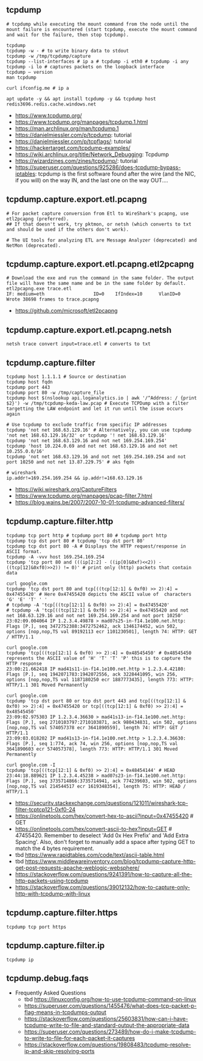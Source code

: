 ## tcpdump

```
# tcpdump while executing the mount command from the node until the mount failure is encountered (start tcpdump, execute the mount command and wait for the failure, then stop tcpdump).

tcpdump
tcpdump -w - # to write binary data to stdout
tcpdump -w /tmp/tcpdump/capture
tcpdump --list-interfaces # ip a # tcpdump -i eth0 # tcpdump -i any
tcpdump -i lo # captures packets on the loopback interface
tcpdump – version
man tcpdump

curl ifconfig.me # ip a

apt update -y && apt install tcpdump -y && tcpdump host redis3696.redis.cache.windows.net
```

- https://www.tcpdump.org/
- https://www.tcpdump.org/manpages/tcpdump.1.html
- https://man.archlinux.org/man/tcpdump.1
- https://danielmiessler.com/p/tcpdump: tutorial
- https://danielmiessler.com/p/tcpflags/: tutorial
- https://hackertarget.com/tcpdump-examples/
- https://wiki.archlinux.org/title/Network_Debugging: Tcpdump
- https://wizardzines.com/zines/tcpdump/: tutorial
- https://superuser.com/questions/925286/does-tcpdump-bypass-iptables: tcpdump is the first software found after the wire (and the NIC, if you will) on the way IN, and the last one on the way OUT....

## tcpdump.capture.export.etl.pcapng

```
# For packet capture conversion from Etl to WireShark's pcapng, use etl2pcapng (preferred). 
## If that doesn't work, try pktmon, or netsh (which converts to txt and should be used if the others don't work).

# The UI tools for analyzing ETL are Message Analyzer (deprecated) and NetMon (deprecated).
```

## tcpdump.capture.export.etl.pcapng.etl2pcapng

```
# Download the exe and run the command in the same folder. The output file will have the same name and be in the same folder by default.
etl2pcapng.exe trace.etl
IF: medium=eth                  ID=0    IfIndex=10      VlanID=0
Wrote 38698 frames to trace.pcapng
```

- https://github.com/microsoft/etl2pcapng

## tcpdump.capture.export.etl.pcapng.netsh

```
netsh trace convert input=trace.etl # converts to txt
```

## tcpdump.capture.filter

```
tcpdump host 1.1.1.1 # Source or destination
tcpdump host fqdn
tcpdump port 443
tcpdump port 80 -w /tmp/capture_file
tcpdump host $(nslookup api.loganalytics.io | awk '/^Address: / {print $2}') -w /tmp/tcpdump-keda-law.pcap # Execute TCPDump with a filter targetting the LAW endpoint and let it run until the issue occurs again

# Use tcpdump to exclude traffic from specific IP addresses
tcpdump 'not net 168.63.129.16' # Alternatively, you can use tcpdump 'not net 168.63.129.16/32' or tcpdump '! net 168.63.129.16'
tcpdump 'not net 168.63.129.16 and not net 169.254.169.254'
tcpdump 'host 10.224.0.69 and not net 168.63.129.16 and not net 10.255.0.0/16'
tcpdump 'not net 168.63.129.16 and not net 169.254.169.254 and not port 10250 and not net 13.87.229.75' # aks fqdn

# wireshark
ip.addr!=169.254.169.254 && ip.addr!=168.63.129.16
```

- https://wiki.wireshark.org/CaptureFilters
- https://www.tcpdump.org/manpages/pcap-filter.7.html
- https://blog.wains.be/2007/2007-10-01-tcpdump-advanced-filters/

## tcpdump.capture.filter.http

```
tcpdump tcp port http # tcpdump port 80 # tcpdump port http
tcpdump tcp dst port 80 # tcpdump 'tcp dst port 80'
tcpdump tcp dst port 80 -A # Displays the HTTP request/response in ASCII format.
tcpdump -A -vvv host 169.254.169.254
tcpdump 'tcp port 80 and (((ip[2:2] - ((ip[0]&0xf)<<2)) - ((tcp[12]&0xf0)>>2)) != 0)' # print only (http) packets that contain data
```

```
curl google.com
tcpdump 'tcp dst port 80 and tcp[((tcp[12:1] & 0xf0) >> 2):4] = 0x47455420' # Here 0x47455420 depicts the ASCII value of  characters  'G' 'E' 'T' ' '
# tcpdump -A 'tcp[((tcp[12:1] & 0xf0) >> 2):4] = 0x47455420'
# tcpdump -A 'tcp[((tcp[12:1] & 0xf0) >> 2):4] = 0x47455420 and not net 168.63.129.16 and not net 169.254.169.254 and not port 10250'
23:02:09.004064 IP 1.2.3.4.49878 > mad07s25-in-f14.1e100.net.http: Flags [P.], seq 3472752388:3472752462, ack 1346174452, win 502, options [nop,nop,TS val 89192113 ecr 1101230501], length 74: HTTP: GET / HTTP/1.1

curl google.com
tcpdump 'tcp[((tcp[12:1] & 0xf0) >> 2):4] = 0x48545450' # 0x48545450 represents the ASCII value of 'H' 'T' 'T' 'P' this is to capture the HTTP response
23:00:21.662418 IP mad41s11-in-f14.1e100.net.http > 1.2.3.4.42180: Flags [P.], seq 1942071783:1942072556, ack 3228441095, win 256, options [nop,nop,TS val 1187180250 ecr 1887773435], length 773: HTTP: HTTP/1.1 301 Moved Permanently

curl google.com
tcpdump 'tcp dst port 80 or tcp dst port 443 and tcp[((tcp[12:1] & 0xf0) >> 2):4] = 0x47455420 or tcp[((tcp[12:1] & 0xf0) >> 2):4] = 0x48545450'
23:09:02.975303 IP 1.2.3.4.36630 > mad41s13-in-f14.1e100.net.http: Flags [P.], seq 2710103797:2710103871, ack 980434831, win 502, options [nop,nop,TS val 574057378 ecr 3641890559], length 74: HTTP: GET / HTTP/1.1
23:09:03.018202 IP mad41s13-in-f14.1e100.net.http > 1.2.3.4.36630: Flags [P.], seq 1:774, ack 74, win 256, options [nop,nop,TS val 3641890603 ecr 574057378], length 773: HTTP: HTTP/1.1 301 Moved Permanently

curl google.com -I
tcpdump 'tcp[((tcp[12:1] & 0xf0) >> 2):4] = 0x48454144' # HEAD
23:44:18.889621 IP 1.2.3.4.45238 > mad07s23-in-f14.1e100.net.http: Flags [P.], seq 3735714866:3735714941, ack 774239603, win 502, options [nop,nop,TS val 214544517 ecr 1619348354], length 75: HTTP: HEAD / HTTP/1.1
```

- https://security.stackexchange.com/questions/121011/wireshark-tcp-filter-tcptcp121-0xf0-24
- https://onlinetools.com/hex/convert-hex-to-ascii?input=0x47455420 # GET 
- https://onlinetools.com/hex/convert-ascii-to-hex?input=GET  # 47455420. Remember to deselect 'Add 0x Hex Prefix' and 'Add Extra Spacing'. Also, don't forget to manually add a space after typing GET to match the 4 bytes requirement.
- tbd https://www.rapidtables.com/code/text/ascii-table.html
- tbd https://www.middlewareinventory.com/blog/tcpdump-capture-http-get-post-requests-apache-weblogic-websphere/
- https://stackoverflow.com/questions/9241391/how-to-capture-all-the-http-packets-using-tcpdump
- https://stackoverflow.com/questions/39012132/how-to-capture-only-http-with-tcpdump-with-linux

## tcpdump.capture.filter.https

```
tcpdump tcp port https

```

## tcpdump.capture.filter.ip

```
tcpdump ip
```

## tcpdump.debug.faqs

- Frequently Asked Questions
  - tbd https://linuxconfig.org/how-to-use-tcpdump-command-on-linux
  - https://superuser.com/questions/1455476/what-does-tcp-packet-p-flag-means-in-tcpdumps-output
  - https://stackoverflow.com/questions/25603831/how-can-i-have-tcpdump-write-to-file-and-standard-output-the-appropriate-data
  - https://superuser.com/questions/273489/how-do-i-make-tcpdump-to-write-to-file-for-each-packet-it-captures
  - https://stackoverflow.com/questions/19808483/tcpdump-resolve-ip-and-skip-resolving-ports
